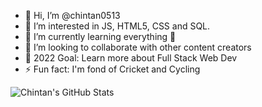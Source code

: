 - 👋 Hi, I’m @chintan0513
- 👀 I’m interested in JS, HTML5, CSS and SQL.
- 🌱 I’m currently learning everything 🤣
- 👯 I’m looking to collaborate with other content creators
- 🥅 2022 Goal: Learn more about Full Stack Web Dev
- ⚡ Fun fact: I'm fond of Cricket and Cycling
<!---- 📫 How to reach me 
       

chintan0513/chintan0513 is a ✨ special ✨ repository because its `README.md` (this file) appears on your GitHub profile.
You can click the Preview link to take a look at your changes.
--->
![Chintan's GitHub Stats](https://github-readme-stats.vercel.app/api?username=chintan0513&show_icons=true&theme=tokyonight)
